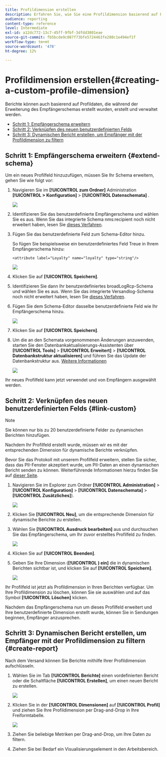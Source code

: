 ```yaml
---
title: Profildimension erstellen
description: Erfahren Sie, wie Sie eine Profildimension basierend auf Profildaten erstellen.
audience: reporting
content-type: reference
level: Intermediate
exl-id: a12dc772-13c7-45ff-9fbf-3dfdd3801eae
source-git-commit: fb5bcde9c087f73bfe5724463fe280c1e494ef1f
workflow-type: tm+mt
source-wordcount: '478'
ht-degree: 12%

---
```


# Profildimension erstellen{#creating-a-custom-profile-dimension}

Berichte können auch basierend auf Profildaten, die während der Erweiterung des Empfängerschemas erstellt wurden, erstellt und verwaltet werden.

* [Schritt 1: Empfängerschema erweitern](##extend-schema)
* [Schritt 2: Verknüpfen des neuen benutzerdefinierten Felds](#link-custom)
* [Schritt 3: Dynamischen Bericht erstellen, um Empfänger mit der Profildimension zu filtern](#create-report)

## Schritt 1: Empfängerschema erweitern {#extend-schema}

Um ein neues Profilfeld hinzuzufügen, müssen Sie Ihr Schema erweitern, gehen Sie wie folgt vor:

1. Navigieren Sie im **[!UICONTROL zum Ordner]** Administration **[!UICONTROL > Konfiguration]** > **[!UICONTROL Datenschemata]** .

   ![](assets/custom_field_1.png)

1. Identifizieren Sie das benutzerdefinierte Empfängerschema und wählen Sie es aus. Wenn Sie das integrierte Schema nms:recipient noch nicht erweitert haben, lesen Sie [dieses Verfahren](https://experienceleague.adobe.com/de/docs/campaign/campaign-v8/developer/shemas-forms/extend-schema).

1. Fügen Sie das benutzerdefinierte Feld zum Schema-Editor hinzu.

   So fügen Sie beispielsweise ein benutzerdefiniertes Feld Treue in Ihrem Empfängerschema hinzu:

   ```
   <attribute label="Loyalty" name="loyalty" type="string"/>
   ```

   ![](assets/custom_field_2.png)

1. Klicken Sie auf **[!UICONTROL Speichern]**.

1. Identifizieren Sie dann Ihr benutzerdefiniertes broadLogRcp-Schema und wählen Sie es aus. Wenn Sie das integrierte Versandlog-Schema noch nicht erweitert haben, lesen Sie [dieses Verfahren](https://experienceleague.adobe.com/de/docs/campaign/campaign-v8/developer/shemas-forms/extend-schema).

1. Fügen Sie dem Schema-Editor dasselbe benutzerdefinierte Feld wie Ihr Empfängerschema hinzu.

   ![](assets/custom_field_3.png)

1. Klicken Sie auf **[!UICONTROL Speichern]**.

1. Um die an den Schemata vorgenommenen Änderungen anzuwenden, starten Sie den Datenbankaktualisierungs-Assistenten über **[!UICONTROL Tools]** > **[!UICONTROL Erweitert]** > **[!UICONTROL Datenbankstruktur aktualisieren]** und führen Sie das Update der Datenbankstruktur aus. [Weitere Informationen](https://experienceleague.adobe.com/de/docs/campaign/campaign-v8/developer/shemas-forms/update-database-structure)

   ![](assets/custom_field_4.png)

Ihr neues Profilfeld kann jetzt verwendet und von Empfängern ausgewählt werden.

## Schritt 2: Verknüpfen des neuen benutzerdefinierten Felds {#link-custom}

>[!NOTE]
>
> Sie können nur bis zu 20 benutzerdefinierte Felder zu dynamischen Berichten hinzufügen.

Nachdem Ihr Profilfeld erstellt wurde, müssen wir es mit der entsprechenden Dimension für dynamische Berichte verknüpfen.

Bevor Sie das Protokoll mit unserem Profilfeld erweitern, stellen Sie sicher, dass das PII-Fenster akzeptiert wurde, um PII-Daten an einen dynamischen Bericht senden zu können. Weiterführende Informationen hierzu finden Sie auf [dieser Seite](pii-agreement.md).

1. Navigieren Sie im Explorer zum Ordner **[!UICONTROL Administration]** > **[!UICONTROL Konfiguration]** > **[!UICONTROL Datenschemata]** > **[!UICONTROL Zusätzliches]**).

   ![](assets/custom_field_5.png)

1. Klicken Sie **[!UICONTROL Neu]**, um die entsprechende Dimension für dynamische Berichte zu erstellen.

1. Wählen Sie **[!UICONTROL Ausdruck bearbeiten]** aus und durchsuchen Sie das Empfängerschema, um Ihr zuvor erstelltes Profilfeld zu finden.

   ![](assets/custom_field_6.png)

1. Klicken Sie auf **[!UICONTROL Beenden]**.

1. Geben Sie Ihre Dimension (**[!UICONTROL ) ein]** die in dynamischen Berichten sichtbar ist, und klicken Sie auf **[!UICONTROL Speichern]**.

   ![](assets/custom_field_7.png)

Ihr Profilfeld ist jetzt als Profildimension in Ihren Berichten verfügbar. Um Ihre Profildimension zu löschen, können Sie sie auswählen und auf das Symbol **[!UICONTROL Löschen]** klicken.

Nachdem das Empfängerschema nun um dieses Profilfeld erweitert und Ihre benutzerdefinierte Dimension erstellt wurde, können Sie in Sendungen beginnen, Empfänger anzusprechen.

## Schritt 3: Dynamischen Bericht erstellen, um Empfänger mit der Profildimension zu filtern {#create-report}

Nach dem Versand können Sie Berichte mithilfe Ihrer Profildimension aufschlüsseln.

1. Wählen Sie im Tab **[!UICONTROL Berichte]** einen vordefinierten Bericht oder die Schaltfläche **[!UICONTROL Erstellen]**, um einen neuen Bericht zu erstellen.

   ![](assets/custom_field_8.png)

1. Klicken Sie in der **[!UICONTROL Dimensionen]** auf **[!UICONTROL Profil]** und ziehen Sie Ihre Profildimension per Drag-and-Drop in Ihre Freiformtabelle.

   ![](assets/custom_field_9.png)

1. Ziehen Sie beliebige Metriken per Drag-and-Drop, um Ihre Daten zu filtern.

1. Ziehen Sie bei Bedarf ein Visualisierungselement in den Arbeitsbereich.

